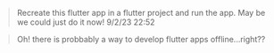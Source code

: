 > Recreate this flutter app in a flutter project and run the app. May be we could just do it now! 9/2/23 22:52

> Oh! there is probbably a way to develop flutter apps offline...right??
